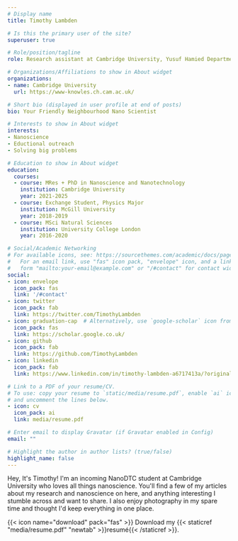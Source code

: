 ```yaml
---
# Display name
title: Timothy Lambden

# Is this the primary user of the site?
superuser: true

# Role/position/tagline
role: Research assistant at Cambridge University, Yusuf Hamied Department of Chemistry

# Organizations/Affiliations to show in About widget
organizations:
- name: Cambridge University
  url: https://www-knowles.ch.cam.ac.uk/

# Short bio (displayed in user profile at end of posts)
bio: Your Friendly Neighbourhood Nano Scientist

# Interests to show in About widget
interests:
- Nanoscience
- Eductional outreach 
- Solving big problems

# Education to show in About widget
education:
  courses:
  - course: MRes + PhD in Nanoscience and Nanotechnology
    institution: Cambridge University
    year: 2021-2025
  - course: Exchange Student, Physics Major
    institution: McGill University
    year: 2018-2019
  - course: MSci Natural Sciences
    institution: University College London
    year: 2016-2020

# Social/Academic Networking
# For available icons, see: https://sourcethemes.com/academic/docs/page-builder/#icons
#   For an email link, use "fas" icon pack, "envelope" icon, and a link in the
#   form "mailto:your-email@example.com" or "/#contact" for contact widget.
social:
- icon: envelope
  icon_pack: fas
  link: '/#contact'
- icon: twitter
  icon_pack: fab
  link: https://twitter.com/TimothyLambden
- icon: graduation-cap  # Alternatively, use `google-scholar` icon from `ai` icon pack
  icon_pack: fas
  link: https://scholar.google.co.uk/
- icon: github
  icon_pack: fab
  link: https://github.com/TimothyLambden
- icon: linkedin
  icon_pack: fab
  link: https://www.linkedin.com/in/timothy-lambden-a6717413a/?originalSubdomain=uk

# Link to a PDF of your resume/CV.
# To use: copy your resume to `static/media/resume.pdf`, enable `ai` icons in `params.toml`, 
# and uncomment the lines below.
- icon: cv
  icon_pack: ai
  link: media/resume.pdf

# Enter email to display Gravatar (if Gravatar enabled in Config)
email: ""

# Highlight the author in author lists? (true/false)
highlight_name: false
---
```


Hey, It's Timothy! I'm an incoming NanoDTC student at Cambridge University 
who loves all things nanoscience. You'll find a few of my articles about my
research and nanoscience on here, and anything interesting I stumble across 
and want to share. I also enjoy photography in my spare time and thought
I'd keep everything in one place. 

{{< icon name="download" pack="fas" >}} Download my {{< staticref "media/resume.pdf" "newtab" >}}resumé{{< /staticref >}}.
